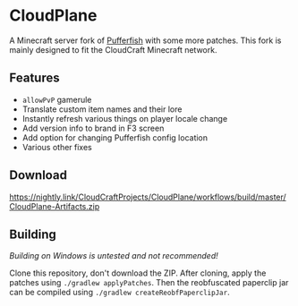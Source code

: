 # CloudPlane

A Minecraft server fork of [Pufferfish](https://github.com/pufferfish-gg/Pufferfish) with some more patches.
This fork is mainly designed to fit the CloudCraft Minecraft network.

## Features

- `allowPvP` gamerule
- Translate custom item names and their lore
- Instantly refresh various things on player locale change
- Add version info to brand in F3 screen
- Add option for changing Pufferfish config location
- Various other fixes

## Download

https://nightly.link/CloudCraftProjects/CloudPlane/workflows/build/master/CloudPlane-Artifacts.zip

## Building

_Building on Windows is untested and not recommended!_

Clone this repository, don't download the ZIP. After cloning, apply the patches using `./gradlew applyPatches`.
Then the reobfuscated paperclip jar can be compiled using `./gradlew createReobfPaperclipJar`.
